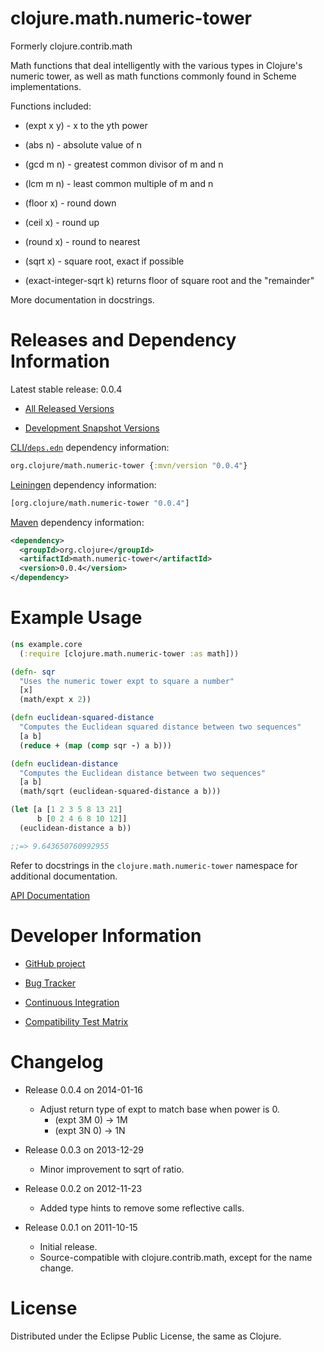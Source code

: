 clojure.math.numeric-tower
========================================

Formerly clojure.contrib.math

Math functions that deal intelligently with the various
types in Clojure's numeric tower, as well as math functions
commonly found in Scheme implementations.

Functions included:

* (expt x y) - x to the yth power

* (abs n) - absolute value of n

* (gcd m n) - greatest common divisor of m and n

* (lcm m n) - least common multiple of m and n

* (floor x) - round down

* (ceil x) - round up

* (round x) - round to nearest

* (sqrt x) - square root, exact if possible

* (exact-integer-sqrt k) returns floor of square root and the "remainder"

More documentation in docstrings.

Releases and Dependency Information
========================================

Latest stable release: 0.0.4

* [All Released Versions](http://search.maven.org/#search%7Cgav%7C1%7Cg%3A%22org.clojure%22%20AND%20a%3A%22math.numeric-tower%22)

* [Development Snapshot Versions](https://oss.sonatype.org/index.html#nexus-search;gav~org.clojure~math.numeric-tower~~~)

[CLI/`deps.edn`](https://clojure.org/reference/deps_and_cli) dependency information:
```clojure
org.clojure/math.numeric-tower {:mvn/version "0.0.4"}
```

[Leiningen](https://github.com/technomancy/leiningen) dependency information:

```clojure
[org.clojure/math.numeric-tower "0.0.4"]
```

[Maven](http://maven.apache.org/) dependency information:

```xml
<dependency>
  <groupId>org.clojure</groupId>
  <artifactId>math.numeric-tower</artifactId>
  <version>0.0.4</version>
</dependency>
```

Example Usage
========================================

```clojure
(ns example.core
  (:require [clojure.math.numeric-tower :as math]))

(defn- sqr
  "Uses the numeric tower expt to square a number"
  [x]
  (math/expt x 2))

(defn euclidean-squared-distance
  "Computes the Euclidean squared distance between two sequences"
  [a b]
  (reduce + (map (comp sqr -) a b)))

(defn euclidean-distance
  "Computes the Euclidean distance between two sequences"
  [a b]
  (math/sqrt (euclidean-squared-distance a b)))

(let [a [1 2 3 5 8 13 21]
      b [0 2 4 6 8 10 12]]
  (euclidean-distance a b))

;;=> 9.643650760992955
```

Refer to docstrings in the `clojure.math.numeric-tower` namespace for
additional documentation.

[API Documentation](http://clojure.github.com/math.numeric-tower/)

Developer Information
========================================

* [GitHub project](https://github.com/clojure/math.numeric-tower)

* [Bug Tracker](http://dev.clojure.org/jira/browse/MTOWER)

* [Continuous Integration](http://build.clojure.org/job/math.numeric-tower/)

* [Compatibility Test Matrix](http://build.clojure.org/job/math.numeric-tower-test-matrix/)


Changelog
========================================
* Release 0.0.4 on 2014-01-16
  * Adjust return type of expt to match base when power is 0.
	  * (expt 3M 0) -> 1M
	  * (expt 3N 0) -> 1N

* Release 0.0.3 on 2013-12-29
  * Minor improvement to sqrt of ratio.

* Release 0.0.2 on 2012-11-23
  * Added type hints to remove some reflective calls.

* Release 0.0.1 on 2011-10-15
  * Initial release.
  * Source-compatible with clojure.contrib.math, except for the name change.

License
========================================

Distributed under the Eclipse Public License, the same as Clojure.
